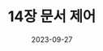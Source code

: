---
title: "14장 문서 제어"
excerpt: "."

wirter: Myeongwoo Yoon
categories:
  - Modern Javascript
tags:
  - Programing

toc: true
toc_sticky: true
 
date: 2023-09-27
last_modified_at: 2023-09-27
---